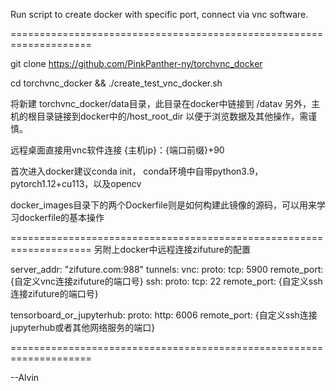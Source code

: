 Run script to create docker with specific port, connect via vnc software.


====================================================================

git clone https://github.com/PinkPanther-ny/torchvnc_docker

cd torchvnc_docker && ./create_test_vnc_docker.sh


将新建
torchvnc_docker/data目录，此目录在docker中链接到 /datav
另外，主机的根目录链接到docker中的/host_root_dir
以便于浏览数据及其他操作，需谨慎。

远程桌面直接用vnc软件连接 {主机ip}：{端口前缀}+90

首次进入docker建议conda init，
conda环境中自带python3.9，pytorch1.12+cu113，以及opencv


docker_images目录下的两个Dockerfile则是如何构建此镜像的源码，可以用来学习dockerfile的基本操作

====================================================================
另附上docker中远程连接zifuture的配置

server_addr: "zifuture.com:988"
tunnels:
  vnc:
    proto:
      tcp: 5900
    remote_port: {自定义vnc连接zifuture的端口号}
  ssh:
    proto:
      tcp: 22
    remote_port: {自定义ssh连接zifuture的端口号}

  tensorboard_or_jupyterhub:
    proto:
      http: 6006
    remote_port: {自定义ssh连接jupyterhub或者其他网络服务的端口}
    
====================================================================

--Alvin
